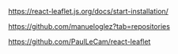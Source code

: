 https://react-leaflet.js.org/docs/start-installation/


https://github.com/manueloglez?tab=repositories


https://github.com/PaulLeCam/react-leaflet